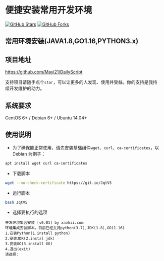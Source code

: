 # 便捷安装常用开发环境


[![GitHub Stars](https://img.shields.io/github/stars/Mayi21/DailyScript.svg?style=flat-square&label=Stars&logo=github)](https://github.com/Mayi21/DailyScript/stargazers)
[![GitHub Forks](https://img.shields.io/github/forks/Mayi21/DailyScript.svg?style=flat-square&label=Forks&logo=github)](https://github.com/Mayi21/DailyScript/fork)

## 常用环境安装(JAVA1.8,GO1.16,PYTHON3.x)
## 项目地址

https://github.com/Mayi21/DailyScript

支持项目请随手点个`star`，可以让更多的人发现、使用并受益。你的支持是我持续开发维护的动力。
## 系统要求

CentOS 6+ / Debian 6+ / Ubuntu 14.04+
## 使用说明
* 为了确保能正常使用，请先安装基础组件`wget`、`curl`、`ca-certificates`，以 Debian 为例子：
```sh
apt install wget curl ca-certificates
```
* 下载脚本
```sh
wget --no-check-certificate https://git.io/JqtV5
```
* 运行脚本  
```sh
bash JqtV5
```  
* 选择要执行的选项
```
开发环境集合安装 [v0.01] by xaohii.com
环境集成安装脚本。目前已经支持python(3.7),JDK(1.8),GO(1.16)
1.安装Python(1.install python)
2.安装JDK(2.instal jdk)
3.安装GO(3.install GO)
4.退出(exit)
请选择:
```